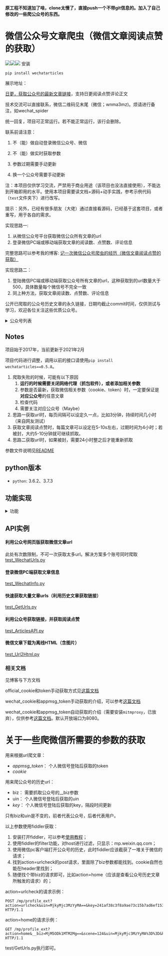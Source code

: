**原工程不知道加了啥，clone太慢了，直接push一个不带git信息的。加入了自己修改的一些爬公众号的东西。**

# 微信公众号文章爬虫（微信文章阅读点赞的获取）

![](https://img.shields.io/pypi/v/wechatarticles)![](https://img.shields.io/pypi/l/wechatarticles)[![](https://img.shields.io/badge/docs-building-blue)](https://wnma3mz.github.io/wechat_articles_spider/build/html/index.html)
安装

`pip install wechatarticles`

展示地址：

[日更，获取公众号的最新文章链接](https://data.wnma3mz.cn/demo.html)，支持日更阅读点赞评论正文

技术交流可以直接联系，微信二维码见末尾（微信；wnma3mz)。烦请进行备注，如wechat_spider

统一回复，项目可正常运行。若不能正常运行，该行会删除。

联系前请注意：

1. 不（能）做自动登录微信公众号、微信

2. 不（能）做实时获取参数

3. 参数过期需要手动更新

4. 换一个公众号需要手动更新

注：本项目仅供学习交流，严禁用于商业用途（该项目也没法直接使用），不能达到开箱即用的水平。使用本项目需要读文档+源码+动手实践，参考示例代码（`test`文件夹下）进行改写。

提示：另外，已经有很多朋友（大佬）通过直接看源码，已经基于这套项目，或者重写，用于各自的需求。

实现思路一:

1. 从微信公众号平台获取微信公众所有文章的url
2. 登录微信PC端或移动端获取文章的阅读数、点赞数、评论信息

完整思路可以参考我的博客: [记一次微信公众号爬虫的经历（微信文章阅读点赞的获取）](https://wnma3mz.github.io/hexo_blog/2017/11/18/记一次微信公众号爬虫的经历（微信文章阅读点赞的获取）/)

实现思路二：

1. 登陆微信PC端或移动端获取公众号所有文章的url，这种获取到的url数量大于500，具体数量每个微信号不完全一致
2. 同上种方法，获取文章阅读数、点赞数、评论信息

公开已爬取的公众号历史文章的永久链接，日期均截止commit时间，仅供测试与学习，欢迎各位关注这些优质公众号。

<details>
  <summary>公众号列表</summary>
    <li>科技美学</li>
    <li>共青团中央</li>
    <li>南方周末</li>
    <li>AppSo</li>
</details>


## Notes

项目始于2017年，当前更新于2021年2月

项目代码进行调整，调用以前的接口请使用`pip install wechatarticles==0.5.8`。

1. 爬取失败的时候，可能有以下原因
   1. **运行的时候需要关闭网络代理（抓包软件），或者添加相关参数**
   2. 参数是否最新，获取微信相关参数（cookie、token）时，一定要保证是**对应公众号**的任意文章
   3. 检查代码
   4. 需要关注对应公众号（Maybe）
2. 思路一获取url时，每页间隔可以设定久一点，比如3分钟，持续时间几小时（来自网友测试）
3. 获取文章阅读点赞时，每篇文章可以设定在5-10s左右，过期时间为4小时；若被封，大约5-10分钟就可继续抓取。
4. 思路二获取url时，如果被封，需要24小时整之后才能重新抓取

参数文件说明见[README](https://github.com/wnma3mz/wechat_articles_spider/blob/master/docs)

## python版本

- `python`: 3.6.2、3.7.3

## 功能实现

<details>
  <summary>功能</summary>
    公众号相关
    <li>公众号信息</li>
    <li>公众号biz。获取方式：清博、公众号网页</li>
    <li>公众号发表文章数量（不完全准确）</li>
    文章相关
    <li>某公众号文章的url。获取方式：公众号网页、PC端微信、移动端微信、微信读书</li>
    <li>某公众号所有文章信息（包含点赞数、阅读数、评论信息），需要手动更改循环</li>
    <li>某公众号指定文章的信息</li>
    <li>支持微信文章下载至本地转为html（图片可选是否保存）</li>
</details>

## API实例

#### 利用公众号网页版获取微信文章url
此处有次数限制，不可一次获取太多url。解决方案多个账号同时爬取
[test_WechatUrls.py](https://github.com/wnma3mz/wechat_articles_spider/blob/master/test/test_WechatUrls.py)

#### 登录微信PC端获取文章信息
[test_WechatInfo.py](https://github.com/wnma3mz/wechat_articles_spider/blob/master/test/test_WechatInfo.py)

#### 快速获取大量文章urls（利用历史文章获取链接）
[test_GetUrls.py](https://github.com/wnma3mz/wechat_articles_spider/blob/master/test/test_GetUrls.py)

#### 利用公众号获取链接，并获取阅读点赞
[test_ArticlesAPI.py](https://github.com/wnma3mz/wechat_articles_spider/blob/master/test/test_ArticlesAPI.py)

#### 微信文章下载为离线HTML（含图片）
[test_Url2Html.py](https://github.com/wnma3mz/wechat_articles_spider/blob/master/test/test_Url2Html.py)


### 相关文档

见博客与下方文档

official_cookie和token手动获取方式见[这篇文档](https://github.com/wnma3mz/wechat_articles_spider/blob/master/docs/get_cookie_token.md)

wechat_cookie和appmsg_token手动获取的介绍，可以参考[这篇文档](https://github.com/wnma3mz/wechat_articles_spider/blob/master/docs/get_appmsg_token.md)

wechat_cookie和appmsg_token自动获取的介绍（需要安装`mitmproxy`，已放弃），仅供参考[这篇文档](https://github.com/wnma3mz/wechat_articles_spider/blob/master/docs/关于自动获取微信参数.md)。默认开放端口为8080。

# 关于一些爬微信所需要的参数的获取
用来根据url爬文章：
- *appmsg_token*： 个人微信号登陆后获取的token
- *cookie*

用来爬公众号的历史url：
- biz： 需要抓取公众号的__biz参数
- uin： 个人微信号登陆后获取的uin
- *key*： 个人微信号登陆后获取的key，隔段时间更新

只有biz和uin是不变的，前者代表公众号，后者代表用户。

以上参数使用fiddler获取：
1. 安装打开fiddler，可以参考[使用教程](https://www.cnblogs.com/yyhh/p/5140852.html)；
1. 使用fiddler的filter功能，对host进行过滤，只显示：mp.weixin.qq.com；
1. 使用微信pc客户端打开公众号的历史，此时fiddler应该截获了一堆关于微信的请求；
1. 找到action=urlcheck的post请求，里面除了biz参数都能找到。cookie自然也能在header里找到；
1. 随便找个带biz的请求即可，比如action=home（应该是查看公众号历史文章所触发的请求）的；

action=urlcheck的请求示例：
```
POST /mp/profile_ext?action=urlcheck&uin=MjkyMjc3MzYyMA==&key=241af38c3f8a9ae73c15b7ad6ef153284e82f0b00889fba785b4a95d99021c515b5df09bb04cac12fd631295d35bc0aa74c151caae24b3f5c2a8f2bb180abee449ceb7f386b3bc2fdfe4b1b47fee7c7d8cf90381a53251190244c36571dd23b7614df539ffc5481faa221886f3c6799c6923815c318bccd1a04452898653bc9e&pass_ticket=XV7+26NN4KzfcszTY5ceEBK/YfdU4P7o8Y3uk6vgwyS+XKxThyqdLJeXKSeaNOo9&appmsg_token=1102_bUXhScjnSzo2OWEN6qVzJPFLbb0TNhm4Ed2qHQ~~&a8scene=7&session_us= HTTP/1.1
```

action=home的请求示例：
```
GET /mp/profile_ext?action=home&__biz=MjM5ODk1MTM2Mg==&scene=124&uin=MjkyMjc3MzYyMA%3D%3D&key=241af38c3f8a9ae73c15b7ad6ef153284e82f0b00889fba785b4a95d99021c515b5df09bb04cac12fd631295d35bc0aa74c151caae24b3f5c2a8f2bb180abee449ceb7f386b3bc2fdfe4b1b47fee7c7d8cf90381a53251190244c36571dd23b7614df539ffc5481faa221886f3c6799c6923815c318bccd1a04452898653bc9e&devicetype=Windows+10+x64&version=63010043&lang=zh_CN&a8scene=7&pass_ticket=XV7%2B26NN4KzfcszTY5ceEBK%2FYfdU4P7o8Y3uk6vgwyS%2BXKxThyqdLJeXKSeaNOo9&fontgear=2 HTTP/1.1
```

test/GetUrls.py执行即可。

